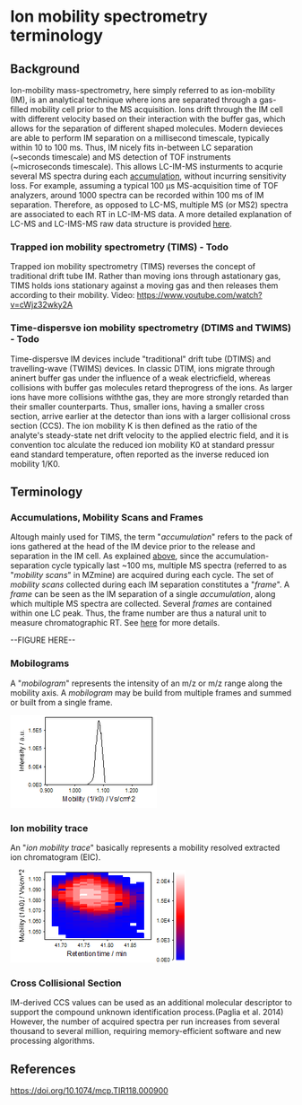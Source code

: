 # Ion mobility spectrometry terminology

## Background
Ion-mobility mass-spectrometry, here simply referred to as ion-mobility (IM), is an analytical technique where ions are separated through a gas-filled mobility cell prior to the MS acquisition. Ions drift through the IM cell with different velocity based on their interaction with the buffer gas, which allows for the separation of different shaped molecules. Modern devieces are able to perform IM separation on a millisecond timescale, typically within 10 to 100 ms. Thus, IM nicely fits in-between LC separation (~seconds timescale) and MS detection of TOF instruments (~microseconds timescale). This allows LC-IM-MS insturments to acqurie several MS spectra during each [accumulation](#accumulations-mobility-scans-and-frames), without incurring sensitivity loss. For example, assuming a typical 100 µs MS-acquisition time of TOF analyzers, around 1000 spectra can be recorded within 100 ms of IM separation. Therefore, as opposed to LC-MS, multiple MS (or MS2) spectra are associated to each RT in LC-IM-MS data. A more detailed explanation of LC-MS and LC-IMS-MS raw data structure is provided [here](../workflows/imsworkflow/lc-ms-and-lc-ims-ms-data-comparison.md).

### Trapped ion mobility spectrometry (TIMS) - Todo
Trapped ion mobility spectrometry (TIMS) reverses the concept of traditional drift tube IM. Rather than moving ions through astationary gas, TIMS holds ions stationary against a moving gas and then releases them according to their mobility. 
Video: https://www.youtube.com/watch?v=cWjz32wky2A

### Time-dispersve ion mobility spectrometry (DTIMS and TWIMS) - Todo
Time-dispersve IM devices include "traditional" drift tube (DTIMS) and travelling-wave (TWIMS) devices. In classic DTIM, ions migrate through aninert buffer gas under the influence of a weak electricfield, whereas collisions with buffer gas molecules retard theprogress of the ions. As larger ions have more collisions withthe gas, they are more strongly retarded than their smaller counterparts. Thus, smaller ions, having a smaller cross section, arrive earlier at the detector than ions with a larger collisional cross section (CCS). The ion mobility K is then defined as the ratio of the analyte's steady-state net drift velocity to the applied electric field, and it is convention toc alculate the reduced ion mobility K0 at standard pressur eand standard temperature, often reported as the inverse reduced ion mobility 1/K0.


## Terminology

### Accumulations, Mobility Scans and Frames

Altough mainly used for TIMS, the term "_accumulation_" refers to the pack of ions gathered at the head of the IM device prior to the release and separation in the IM cell. As explained [above](#background), since the accumulation-separation cycle typically last ~100 ms, multiple MS spectra (referred to as "_mobility scans_" in MZmine) are acquired during each cycle. The set of _mobility scans_ collected during each IM separation constitutes a "_frame_". A _frame_ can be seen as the IM separation of a single _accumulation_, along which multiple MS spectra are collected. Several _frames_ are contained within one LC peak. Thus, the frame number are thus a natural unit to measure chromatographic RT. See [here](../workflows/imsworkflow/lc-ms-and-lc-ims-ms-data-comparison.md) for more details.

--FIGURE HERE--

### Mobilograms

A "_mobilogram_" represents the intensity of an m/z or m/z range along the mobility axis. A
_mobilogram_ may be build from multiple frames and summed or built from a single frame.

![mobilogram](mobilogram.png)

### Ion mobility trace

An "_ion mobility trace_" basically represents a mobility resolved extracted ion chromatogram (EIC).

![trace](trace.png)

### Cross Collisional Section
IM-derived CCS values can be used as an additional molecular descriptor to support the compound unknown identification process.(Paglia et al. 2014) However, the number of acquired spectra per run increases from several thousand to several million, requiring memory-efficient software and new processing algorithms. 


## References
https://doi.org/10.1074/mcp.TIR118.000900

